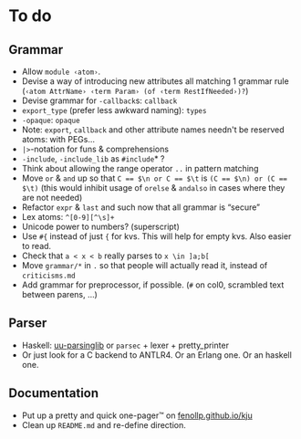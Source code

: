 # To do

## Grammar
* Allow `module ‹atom›`.
* Devise a way of introducing new attributes all matching 1 grammar rule (`‹atom AttrName› ‹term Param› (of ‹term RestIfNeeded›)?`)
* Devise grammar for `-callback`s: `callback`
* `export_type` (prefer less awkward naming): `types`
* `-opaque`: `opaque`
* Note: `export`, `callback` and other attribute names needn't be reserved atoms: with PEGs…
* `|>`-notation for funs & comprehensions
* `-include`, `-include_lib` as `#include`* ?
* Think about allowing the range operator `..` in pattern matching
* Move `or` & `and` up so that `C == $\n or C == $\t` is `(C == $\n) or (C == $\t)` (this would inhibit usage of `orelse` & `andalso` in cases where they are not needed)
* Refactor `expr` & `last` and such now that all grammar is “secure”
* Lex atoms: `^[0-9][^\s]+`
* Unicode power to numbers? (superscript)
* Use `#{` instead of just `{` for kvs. This will help for empty kvs. Also easier to read.
* Check that `a < x < b` really parses to `x \in ]a;b[`
* Move `grammar/*` in `.` so that people will actually read it, instead of `criticisms.md`
* Add grammar for preprocessor, if possible. (`#` on col0, scrambled text between parens, …)

## Parser
* Haskell: [uu-parsinglib](http://hackage.haskell.org/package/uu-parsinglib) or `parsec` + lexer + pretty_printer
* Or just look for a C backend to ANTLR4. Or an Erlang one. Or an haskell one.

## Documentation
* Put up a pretty and quick one-pager™ on [fenollp.github.io/kju](fenollp.github.io/kju)
* Clean up `README.md` and re-define direction.

